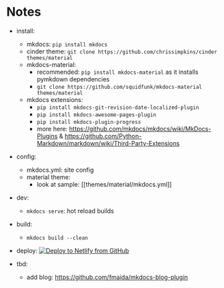 # Notes

- install:
  - mkdocs: `pip install mkdocs`
  - cinder theme: `git clone https://github.com/chrissimpkins/cinder themes/material`
  - mkdocs-material:
    - recommended: `pip install mkdocs-material` as it installs pymkdown dependencies
    - `git clone https://github.com/squidfunk/mkdocs-material themes/material`
  - mkdocs extensions:
    - `pip install mkdocs-git-revision-date-localized-plugin`
    - `pip install mkdocs-awesome-pages-plugin`
    - `pip install mkdocs-plugin-progress`
    - more here: <https://github.com/mkdocs/mkdocs/wiki/MkDocs-Plugins> & <https://github.com/Python-Markdown/markdown/wiki/Third-Party-Extensions>

- config:
  - mkdocs.yml: site config
  - material theme:
    - look at sample: [[themes/material/mkdocs.yml]]

- dev:
  - `mkdocs serve`: hot reload builds

- build:
  - `mkdocs build --clean`

- deploy:
  [![Deploy to Netlify from GitHub](https://www.netlify.com/img/deploy/button.svg)](https://app.netlify.com/start/deploy?repository=https://github.com/ikrima/gamedevguide)

- tbd:
  - add blog: <https://github.com/fmaida/mkdocs-blog-plugin>
